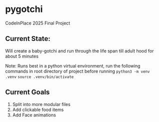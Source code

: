 # pygotchi
CodeInPlace 2025 Final Project

## Current State:
Will create a baby-gotchi and run through the life span till adult hood for about 5 minutes

Note: Runs best in a python virtual environment, run the following commands in root directory of project before running
`python3 -m venv .venv`
`source .venv/bin/activate`


## Current Goals
1) Split into more modular files
2) Add clickable food items
3) Add Face animations


